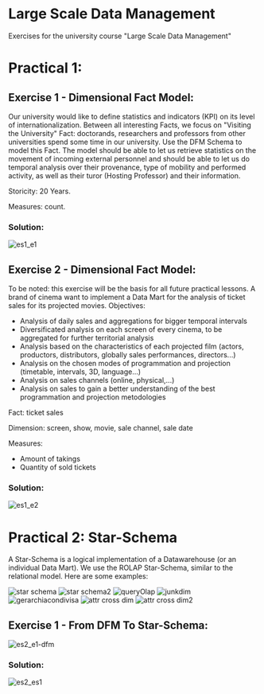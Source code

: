 # Large Scale Data Management
Exercises for the university course "Large Scale Data Management"

# Practical 1:
## Exercise 1 - Dimensional Fact Model:
Our university would like to define statistics and indicators (KPI) on its level of internationalization. Between all interesting Facts, we focus on "Visiting the University" Fact: doctorands, researchers and professors from other universities spend some time in our university. Use the DFM Schema to model this Fact. The model should be able to let us retrieve statistics on the movement of incoming external personnel and should be able to let us do temporal analysis over their provenance, type of mobility and performed activity, as well as their turor (Hosting Professor) and their information. 

Storicity: 20 Years.

Measures: count.
### Solution:
![es1_e1](https://github.com/edoltl/large-scale-data-management/assets/117369447/67371cb6-5919-49eb-bb26-77ba4697c2cd)
## Exercise 2 - Dimensional Fact Model:
To be noted: this exercise will be the basis for all future practical lessons.
A brand of cinema want to implement a Data Mart for the analysis of ticket sales for its projected movies. Objectives:
- Analysis of daily sales and aggregations for bigger temporal intervals
- Diversificated analysis on each screen of every cinema, to be aggregated for further territorial analysis
- Analysis based on the characteristics of each projected film (actors, productors, distributors, globally sales performances, directors...)
- Analysis on the chosen modes of programmation and projection (timetable, intervals, 3D, language...)
- Analysis on sales channels (online, physical,...)
- Analysis on sales to gain a better understanding of the best programmation and projection metodologies

Fact: ticket sales

Dimension: screen, show, movie, sale channel, sale date

Measures:
- Amount of takings
- Quantity of sold tickets
### Solution:
![es1_e2](https://github.com/edoltl/large-scale-data-management/assets/117369447/dfe99e93-34c2-4bc8-b1f8-8578f53eba61)
# Practical 2: Star-Schema
A Star-Schema is a logical implementation of a Datawarehouse (or an individual Data Mart). We use the ROLAP Star-Schema, similar to the relational model. Here are some examples:

![star schema](https://github.com/edoltl/large-scale-data-management/assets/117369447/aaa6bab4-5cd8-421e-b468-d3330a7ee6d7)
![star schema2](https://github.com/edoltl/large-scale-data-management/assets/117369447/108bdbb8-d2a0-436a-a55f-0de3f0412f75)
![queryOlap](https://github.com/edoltl/large-scale-data-management/assets/117369447/b6dc13dd-23d3-4247-8ddb-0dd69d35608f)
![junkdim](https://github.com/edoltl/large-scale-data-management/assets/117369447/2569c155-6c70-4791-af61-89da1f9d244c)
![gerarchiacondivisa](https://github.com/edoltl/large-scale-data-management/assets/117369447/c182ca29-dfd6-4f18-8a6c-d872fa66f380)
![attr cross dim](https://github.com/edoltl/large-scale-data-management/assets/117369447/1a687bc2-9a1b-4c5b-b99d-67421675366e)
![attr cross dim2](https://github.com/edoltl/large-scale-data-management/assets/117369447/35a5eb49-37d8-4720-b544-25f33c7da357)

## Exercise 1 - From DFM To Star-Schema:
![es2_e1-dfm](https://github.com/edoltl/large-scale-data-management/assets/117369447/c39c999e-0ca1-4275-9f0d-48f50b2720c6)
### Solution:
![es2_es1](https://github.com/edoltl/large-scale-data-management/assets/117369447/8f3e7051-a346-49ae-88ca-9ae01e90a60a)
